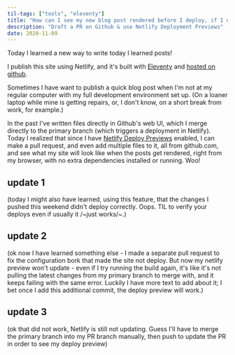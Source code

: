 ```yaml
---
til-tags: ["tools", "eleventy"]
title: "How can I see my new blog post rendered before I deploy, if I don't have my whole dev environment?"
description: "Draft a PR on Github & use Netlify Deployment Previews"
date: 2020-11-09
---
```


Today I learned a new way to write today I learned posts! 

I publish this site using Netlify, and it's built with [Eleventy](https://www.11ty.dev/) and [hosted on github](https://github.com/clottman/cassey-on-eleventy). 

Sometimes I have want to publish a quick blog post when I'm not at my regular computer with my full development environment set up. (On a loaner laptop while mine is getting repairs, or, I don't know, on a short break from work, for example.) 

In the past I've written files directly in Github's web UI, which I merge directly to the primary branch (which triggers a deployment in Netlify). Today I realized that since I have [Netlify Deploy Previews](https://www.netlify.com/blog/2016/07/20/introducing-deploy-previews-in-netlify/) enabled, I can make a pull request, and even add multiple files to it, all from github.com, and see what my site will look like when the posts get rendered, right from my browser, with no extra dependencies installed or running. Woo! 

## update 1
(today I might also have learned, using this feature, that the changes I pushed this weekend didn't deploy correctly. Oops. TIL to verify your deploys even if usually it /~just works/~.)

## update 2
(ok now I have learned something else - I made a separate pull request to fix the configuration bork that made the site not deploy. But now my netlify preview won't update - even if I try running the build again, it's like it's not pulling the latest changes from my primary branch to merge with, and it keeps failing with the same error. Luckily I have more text to add about it; I bet once I add this additional commit, the deploy preview will work.) 

## update 3
(ok that did not work, Netlify is still not updating. Guess I'll have to merge the primary branch into my PR branch manually, then push to update the PR in order to see my deploy preview)